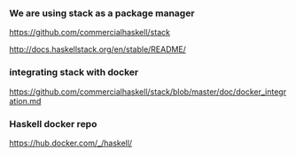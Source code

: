 ### We are using stack as a package manager
https://github.com/commercialhaskell/stack

http://docs.haskellstack.org/en/stable/README/

### integrating stack with docker
https://github.com/commercialhaskell/stack/blob/master/doc/docker_integration.md

### Haskell docker repo
https://hub.docker.com/_/haskell/
